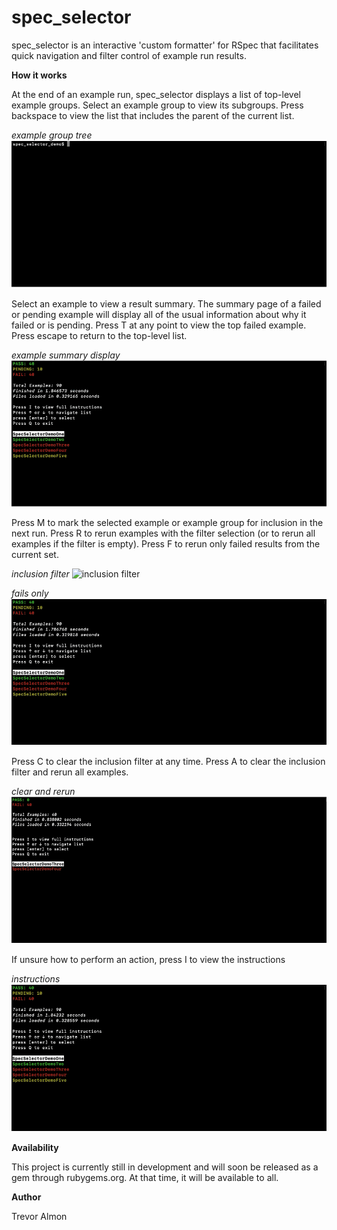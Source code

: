 # spec_selector

spec_selector is an interactive 'custom formatter' for RSpec that facilitates quick navigation and filter control of example run results. 

**How it works**

At the end of an example run, spec_selector displays a list of top-level
example groups. Select an example group to view its subgroups. Press backspace to view the list that includes the parent of the current list.

_example group tree_
![start and list navigation](gifs/spec_selector_demo_one.gif)

Select an example to view a result summary. The summary page of a failed or pending example will display all of the usual information about why it failed or is pending. Press T at any point to view the top failed example. Press escape to return to the top-level list.

_example summary display_
![example viewing](gifs/spec_selector_demo_two.gif)

Press M to mark the selected example or example group for inclusion in the next run. Press R to rerun examples with the filter selection (or to rerun all examples if the filter is empty). Press F to rerun only failed results from the current set.

_inclusion filter_
![inclusion filter](gifs/spec_selector_demo_three.gif)

_fails only_
![failed example filter](gifs/spec_selector_demo_four.gif)

Press C to clear the inclusion filter at any time. Press A to clear the inclusion filter and rerun all examples. 

_clear and rerun_
![clear filter and rerun](gifs/spec_selector_demo_five.gif)

If unsure how to perform an action, press I to view the instructions

_instructions_
![instructions](gifs/spec_selector_demo_six.gif)

**Availability**

This project is currently still in development and will soon be released as a gem through rubygems.org. At that time, it will be available to all.

**Author**

Trevor Almon